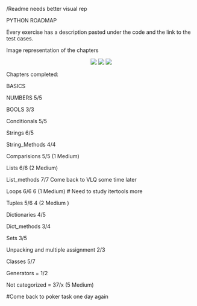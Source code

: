 /Readme needs better visual rep

PYTHON ROADMAP

Every exercise has a description pasted under the code and the link to the test cases.

Image representation of the chapters 
<p align = "center">
  
<img src="https://github.com/mykasero/excercism_practice/assets/58263528/a11f2895-a78c-40fa-a0c7-43000294de9e"/>

<img src="https://github.com/mykasero/excercism_practice/assets/58263528/fd90c642-e8c3-4ea4-bced-3a4fabdc6253"/>

<img src="https://github.com/mykasero/excercism_practice/assets/58263528/9aabc100-cf1b-488a-9201-c1df159b4dab"/>

</p>
Chapters completed:

BASICS

NUMBERS 5/5

BOOLS 3/3

Conditionals 5/5

Strings 6/5

String_Methods 4/4

Comparisions 5/5  (1 Medium)

Lists 6/6 (2 Medium)

List_methods 7/7
Come back to VLQ some time later

Loops 6/6 6 (1 Medium) # Need to study itertools more

Tuples 5/6 4 (2 Medium )

Dictionaries 4/5

Dict_methods 3/4

Sets 3/5

Unpacking and multiple assignment 2/3

Classes 5/7

Generators = 1/2

Not categorized = 37/x (5 Medium)

#Come back to poker task one day again
